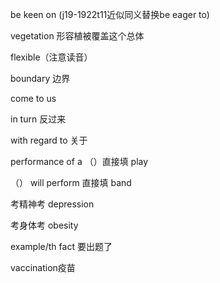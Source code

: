 be keen on (j19-1922t11近似同义替换be eager to)

vegetation 形容植被覆盖这个总体

flexible（注意读音）

boundary 边界

come to us 

in turn 反过来

with regard to 关于

performance of a （）直接填 play

（） will perform 直接填 band

考精神考 depression

考身体考 obesity

example/th fact 要出题了

vaccination疫苗

